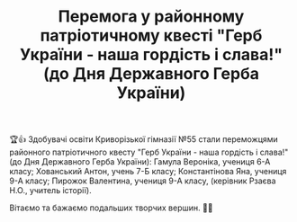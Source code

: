 ﻿---
title: Перемога у районному патріотичному квесті "Герб України - наша гордість і слава!" (до Дня Державного Герба України)
---

🏆👍 Здобувачі освіти Криворізької гімназії №55 стали переможцями районного патріотичного квесту "Герб України - наша гордість і слава!" (до Дня Державного Герба України): Гамула Вероніка, учениця 6-А класу; Хованський Антон, учень 7-Б класу; Константінова Яна, учениця 9-А класу; Пирожок Валентина, учениця 9-А класу, (керівник Рзаєва Н.О., учитель історії).

Вітаємо та бажаємо подальших творчих вершин. 💛💙

<slideshow />
